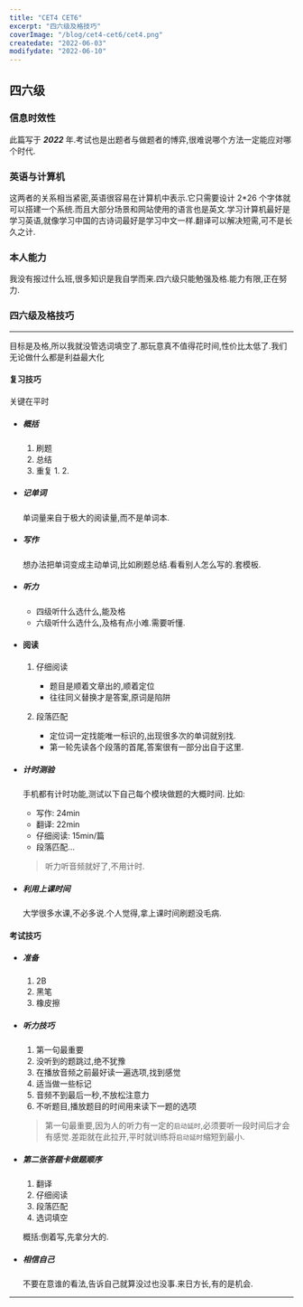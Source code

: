```yaml
---
title: "CET4 CET6"
excerpt: "四六级及格技巧"
coverImage: "/blog/cet4-cet6/cet4.png"
createdate: "2022-06-03"
modifydate: "2022-06-10"
---
```


## 四六级

### 信息时效性

此篇写于 **_2022_** 年.考试也是出题者与做题者的博弈,很难说哪个方法一定能应对哪个时代.

### 英语与计算机

这两者的关系相当紧密,英语很容易在计算机中表示.它只需要设计 2\*26 个字体就可以搭建一个系统.而且大部分场景和网站使用的语言也是英文.学习计算机最好是学习英语,就像学习中国的古诗词最好是学习中文一样.翻译可以解决短需,可不是长久之计.

### 本人能力

我没有报过什么班,很多知识是我自学而来.四六级只能勉强及格.能力有限,正在努力.

### 四六级及格技巧

---

目标是及格,所以我就没管选词填空了.那玩意真不值得花时间,性价比太低了.我们无论做什么都是利益最大化

#### 复习技巧

关键在平时

- ##### 概括

  1. 刷题
  2. 总结
  3. 重复 1. 2.

- ##### 记单词

  单词量来自于极大的阅读量,而不是单词本.

- ##### 写作

  想办法把单词变成主动单词,比如刷题总结.看看别人怎么写的.套模板.

- ##### 听力

  - 四级听什么选什么,能及格
  - 六级听什么选什么,及格有点小难.需要听懂.

- #### 阅读

  1. 仔细阅读

     - 题目是顺着文章出的,顺着定位
     - 往往同义替换才是答案,原词是陷阱

  2. 段落匹配
     - 定位词一定找能唯一标识的,出现很多次的单词就别找.
     - 第一轮先读各个段落的首尾,答案很有一部分出自于这里.

- ##### 计时测验

  手机都有计时功能,测试以下自己每个模块做题的大概时间.
  比如:

  - 写作: 24min
  - 翻译: 22min
  - 仔细阅读: 15min/篇
  - 段落匹配...

  > 听力听音频就好了,不用计时.

- ##### 利用上课时间

  大学很多水课,不必多说.个人觉得,拿上课时间刷题没毛病.

#### 考试技巧

- ##### 准备

  1. 2B
  2. 黑笔
  3. 橡皮擦

- ##### 听力技巧

  1. 第一句最重要
  2. 没听到的题跳过,绝不犹豫
  3. 在播放音频之前最好读一遍选项,找到感觉
  4. 适当做一些标记
  5. 音频不到最后一秒,不放松注意力
  6. 不听题目,播放题目的时间用来读下一题的选项

  > 第一句最重要,因为人的听力有一定的`启动延时`,必须要听一段时间后才会有感觉.差距就在此拉开,平时就训练将`启动延时`缩短到最小.

- ##### 第二张答题卡做题顺序

  1. 翻译
  2. 仔细阅读
  3. 段落匹配
  4. 选词填空

  概括:倒着写,先拿分大的.

- ##### 相信自己

  不要在意谁的看法,告诉自己就算没过也没事.来日方长,有的是机会.

---

<!-- ### 资本

俺见短识浅,但俺也知道古今中外人们只会做利己的事情.关于教育,一个实际的例子:

**现状**:

> 老师绝不会在课堂上讲出所有知识,他们会有所保留.从而在课外能有精力收获额外油水

- 老师角度:

  1. 我努力是这些 mula,混是这些 mula.倒不如混.
  2. 我的同事都这么做.我不这么做岂不是会被孤立.
  3. 真香

  ---

- 学生角度:

  1. 老师只爱 mula,不管我.那我也不管他.
  2. 别人都混得风生水起,我跟着这老师只会走下坡路.
  3. 自学

**_这些都是得到过实际证明的_** -->
<!--
### 局部性

别人的世界可能不一样,但在我的世界是如此. -->
